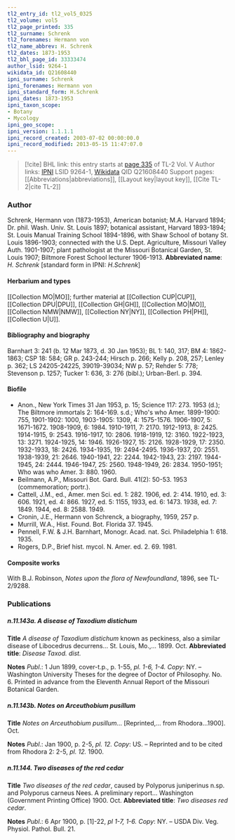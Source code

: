```yaml
---
tl2_entry_id: tl2_vol5_0325
tl2_volume: vol5
tl2_page_printed: 335
tl2_surname: Schrenk
tl2_forenames: Hermann von
tl2_name_abbrev: H. Schrenk
tl2_dates: 1873-1953
tl2_bhl_page_id: 33333474
author_lsid: 9264-1
wikidata_id: Q21608440
ipni_surname: Schrenk
ipni_forenames: Hermann von
ipni_standard_form: H.Schrenk
ipni_dates: 1873-1953
ipni_taxon_scope: 
- Botany
- Mycology
ipni_geo_scope: 
ipni_version: 1.1.1.1
ipni_record_created: 2003-07-02 00:00:00.0
ipni_record_modified: 2013-05-15 11:47:07.0
---
```


> [!cite] BHL link: this entry starts at [page 335](https://www.biodiversitylibrary.org/page/33333474) of TL-2 Vol. V
> Author links: [IPNI](https://www.ipni.org/a/9264-1) LSID 9264-1, [Wikidata](https://www.wikidata.org/wiki/Q21608440) QID Q21608440
> Support pages: [[Abbreviations|abbreviations]], [[Layout key|layout key]], [[Cite TL-2|cite TL-2]]

### Author

Schrenk, Hermann von (1873-1953), American botanist; M.A. Harvard 1894; Dr. phil. Wash. Univ. St. Louis 1897; botanical assistant, Harvard 1893-1894; St. Louis Manual Training School 1894-1896, with Shaw School of botany St. Louis 1896-1903; connected with the U.S. Dept. Agriculture, Missouri Valley Auth. 1901-1907; plant pathologist at the Missouri Botanical Garden, St. Louis 1907; Biltmore Forest School lecturer 1906-1913. 
**Abbreviated name**: *H. Schrenk* \[standard form in IPNI: *H.Schrenk*\]

#### Herbarium and types

[[Collection MO|MO]]; further material at [[Collection CUP|CUP]], [[Collection DPU|DPU]], [[Collection GH|GH]], [[Collection MO|MO]], [[Collection NMW|NMW]], [[Collection NY|NY]], [[Collection PH|PH]], [[Collection U|U]].

#### Bibliography and biography

Barnhart 3: 241 (b. 12 Mar 1873, d. 30 Jan 1953); BL 1: 140, 317; BM 4: 1862-1863; CSP 18: 584; GR p. 243-244; Hirsch p. 266; Kelly p. 208, 257; Lenley p. 362; LS 24205-24225, 39019-39034; NW p. 57; Rehder 5: 778; Stevenson p. 1257; Tucker 1: 636, 3: 276 (bibl.); Urban-Berl. p. 394.

#### Biofile

- Anon., New York Times 31 Jan 1953, p. 15; Science 117: 273. 1953 (d.); The Biltmore immortals 2: 164-169. s.d.; Who's who Amer. 1899-1900: 755, 1901-1902: 1000, 1903-1905: 1309, 4: 1575-1576. 1906-1907, 5: 1671-1672. 1908-1909, 6: 1984. 1910-1911, 7: 2170. 1912-1913, 8: 2425. 1914-1915, 9: 2543. 1916-1917, 10: 2806. 1918-1919, 12: 3160. 1922-1923, 13: 3271. 1924-1925, 14: 1946. 1926-1927, 15: 2126. 1928-1929, 17: 2350. 1932-1933, 18: 2426. 1934-1935, 19: 2494-2495. 1936-1937, 20: 2551. 1938-1939, 21: 2646. 1940-1941, 22: 2244. 1942-1943, 23: 2197. 1944-1945, 24: 2444. 1946-1947, 25: 2560. 1948-1949, 26: 2834. 1950-1951; Who was who Amer. 3: 880. 1960.
- Beilmann, A.P., Missouri Bot. Gard. Bull. 41(2): 50-53. 1953 (commemoration; portr.).
- Cattell, J.M., ed., Amer. men Sci. ed. 1: 282. 1906, ed. 2: 414. 1910, ed. 3: 606. 1921, ed. 4: 866. 1927, ed. 5: 1155, 1933, ed. 6: 1473. 1938, ed. 7: 1849. 1944, ed. 8: 2588. 1949.
- Cronin, J.E., Hermann von Schrenck, a biography, 1959, 257 p.
- Murrill, W.A., Hist. Found. Bot. Florida 37. 1945.
- Pennell, F.W. & J.H. Barnhart, Monogr. Acad. nat. Sci. Philadelphia 1: 618. 1935.
- Rogers, D.P., Brief hist. mycol. N. Amer. ed. 2. 69. 1981.

#### Composite works

With B.J. Robinson, *Notes upon the flora of Newfoundland*, 1896, see TL-2/9288.

### Publications

##### n.11.143a. A disease of Taxodium distichum

**Title**
*A disease of Taxodium distichum* known as peckiness, also a similar disease of Libocedrus decurrens... St. Louis, Mo.,... 1899. Oct.
**Abbreviated title**: *Disease Taxod. dist.*

**Notes**
*Publ*.: 1 Jun 1899, cover-t.p., p. 1-55, *pl. 1-6, 1-4. Copy*: NY. – Washington University Theses for the degree of Doctor of Philosophy. No. 6. Printed in advance from the Eleventh Annual Report of the Missouri Botanical Garden.

##### n.11.143b. Notes on Arceuthobium pusillum

**Title**
*Notes on Arceuthobium pusillum*... \[Reprinted,... from Rhodora...1900\]. Oct.

**Notes**
*Publ*.: Jan 1900, p. 2-5, *pl. 12. Copy*: US. – Reprinted and to be cited from Rhodora 2: 2-5, *pl. 12.* 1900.

##### n.11.144. Two diseases of the red cedar

**Title**
*Two diseases of the red cedar*, caused by Polyporus juniperinus n.sp. and Polyporus carneus Nees. A preliminary report... Washington (Government Printing Office) 1900. Oct.
**Abbreviated title**: *Two diseases red cedar*.

**Notes**
*Publ*.: 6 Apr 1900, p. \[1\]-22, *pl 1-7, 1-6. Copy*: NY. – USDA Div. Veg. Physiol. Pathol. Bull. 21.


